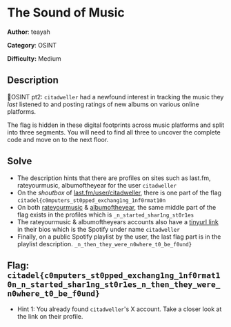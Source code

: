 # The Sound of Music

**Author**: teayah 

**Category**: OSINT

**Difficulty:** Medium


## Description

🗼OSINT pt2: `citadweller` had a newfound interest in tracking the music they *last* listened to and posting ratings of new albums on various online platforms.

The flag is hidden in these digital footprints across music platforms and split into three segments. You will need to find all three to uncover the complete code and move on to the next floor.


## Solve

- The description hints that there are profiles on sites such as last.fm, rateyourmusic, albumoftheyear for the user `citadweller`
- On the *shoutbox* of [last.fm/user/citadweller](https://www.last.fm/user/citadweller), there is one part of the flag 
	`citadel{c0mputers_st0pped_exchang1ng_1nf0rmat10n`
- On both [rateyourmusic](https://rateyourmusic.com/~citadweller) & [albumoftheyear](https://www.albumoftheyear.org/user/citadweller/), the same middle part of the flag exists in the profiles which is 
	`_n_started_shar1ng_st0r1es`
- The rateyourmusic & albumoftheyears accounts also have a [tinyurl link](https://tinyurl.com/citadweller) in their bios which is the Spotify under name `citadweller`
- Finally, on a public Spotify playlist by the user, the last flag part is in the playlist description.
	`_n_then_they_were_n0where_t0_be_f0und}`

## Flag: `citadel{c0mputers_st0pped_exchang1ng_1nf0rmat10n_n_started_shar1ng_st0r1es_n_then_they_were_n0where_t0_be_f0und}`


- Hint 1: You already found `citadweller`'s X account. Take a closer look at the link on their profile.

